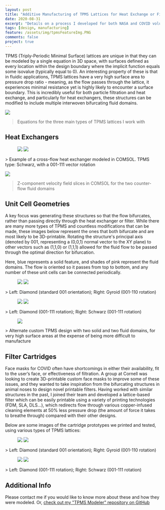 ```yaml
---
layout: post
title: "Additive Manufacturing of TPMS Lattices for Heat Exchange or Filtration"
date: 2020-08-31
excerpt: "Details on a process I developed for both NASA and COVID volunteering"
tags: [design, manufacturing]
feature: /assets/img/tpmsFeatureImg.PNG
comments: false
project: true
---
```


TPMS (Triply-Periodic Minimal Surface) lattices are unique in that they can be modeled by a single equation in 3D space, with surfaces defined as every location within the design boundary where the implicit function equals some isovalue (typically equal to 0). An interesting property of these is that in fluidic applications, TPMS lattices have a very high surface area to pressure drop ratio - meaning, as the flow passes through the lattice, it experiences minimal resistance yet is highly likely to encounter a surface boundary. This is incredibly useful for both particle filtration and heat exchange, and particularly for heat exchangers, these structures can be modified to include multiple interwoven bifurcating fluid domains. 

<a href="/assets/img/tpms/eqns.png"><img src="/assets/img/tpms/eqns.png"></a>
> Equations for the three main types of TPMS lattices I work with

## Heat Exchangers

<figure class="half">
    <a href="/assets/img/tpms/hx.png"><img src="/assets/img/tpms/hx.png"></a>
    <a href="/assets/img/tpms/anim.gif"><img src="/assets/img/tpms/anim.gif"></a>
</figure>
> Example of a cross-flow heat exchanger modeled in COMSOL. TPMS type: Schwarz, with a 001-111 vector rotation

<a href="/assets/img/tpms/vfield.png"><img src="/assets/img/tpms/vfield.png"></a>
> Z-component velocity field slices in COMSOL for the two counter-flow fluid domains

## Unit Cell Geometries

A key focus was generating these structures so that the flow bifurcates, rather than passing directly through the heat exchanger or filter. While there are many more types of TPMS and countless modifications that can be made, these images below represent the ones that both bifurcate and are most likely to be 3D-printable. Rotating the structure's principal axis (denoted by 001, representing a (0,0,1) normal vector to the XY plane) to other vectors such as (1,1,0) or (1,1,1) allowed for the fluid flow to be passed through the optimal direction for bifurcation. 

Here, blue represents a solid feature, and shades of pink represent the fluid domains. The flow is oriented so it passes from top to bottom, and any number of these unit cells can be connected periodically.

<figure class="half">
    <a href="/assets/img/tpms/d001.png"><img src="/assets/img/tpms/d001.png"></a>
    <a href="/assets/img/tpms/g110.png"><img src="/assets/img/tpms/g110.png"></a>
</figure>
> Left: Diamond (standard 001 orientation); Right: Gyroid (001-110 rotation)

<figure class="half">
    <a href="/assets/img/tpms/d111.png"><img src="/assets/img/tpms/d111.png"></a>
    <a href="/assets/img/tpms/s111.png"><img src="/assets/img/tpms/s111.png"></a>
</figure>
> Left: Diamond (001-111 rotation); Right: Schwarz (001-111 rotation)

<figure class="half">
    <a href="/assets/img/tpms/alt.png"><img src="/assets/img/tpms/alt.png"></a>
</figure>
> Alternate custom TPMS design with two solid and two fluid domains, for very high surface areas at the expense of being more difficult to manufacture

## Filter Cartridges

Face masks for COVID often have shortcomings in either their availability, fit to the user’s face, or effectiveness of filtration. A group at Cornell was looking to create 3D-printable custom face masks to improve some of these issues, and they wanted to take inspiration from the bifurcating structures in animal noses to design novel printable filters. Having worked with similar structures in the past, I joined their team and developed a lattice-based filter which can be easily printable using a variety of printing technologies (FDM, SLA, DLS…), which redirects flow through various copper-infused cleaning elements at 50% less pressure drop (the amount of force it takes to breathe through) compared with their other designs.

Below are some images of the cartridge prototypes we printed and tested, using various types of TPMS lattices:

<figure class="half">
    <a href="/assets/img/tpms/d001filter.png"><img src="/assets/img/tpms/d001filter.png"></a>
    <a href="/assets/img/tpms/g110filter.png"><img src="/assets/img/tpms/g110filter.png"></a>
</figure>
> Left: Diamond (standard 001 orientation); Right: Gyroid (001-110 rotation)

<figure class="half">
    <a href="/assets/img/tpms/d111filter.png"><img src="/assets/img/tpms/d111filter.png"></a>
    <a href="/assets/img/tpms/s111filter.png"><img src="/assets/img/tpms/s111filter.png"></a>
</figure>
> Left: Diamond (001-111 rotation); Right: Schwarz (001-111 rotation)

## Additional Info

Please contact me if you would like to know more about these and how they were modeled. Or, <a href="https://github.com/danielpmorton/TPMS-Modeler">check out my "TPMS Modeler" repository on GitHub</a>
